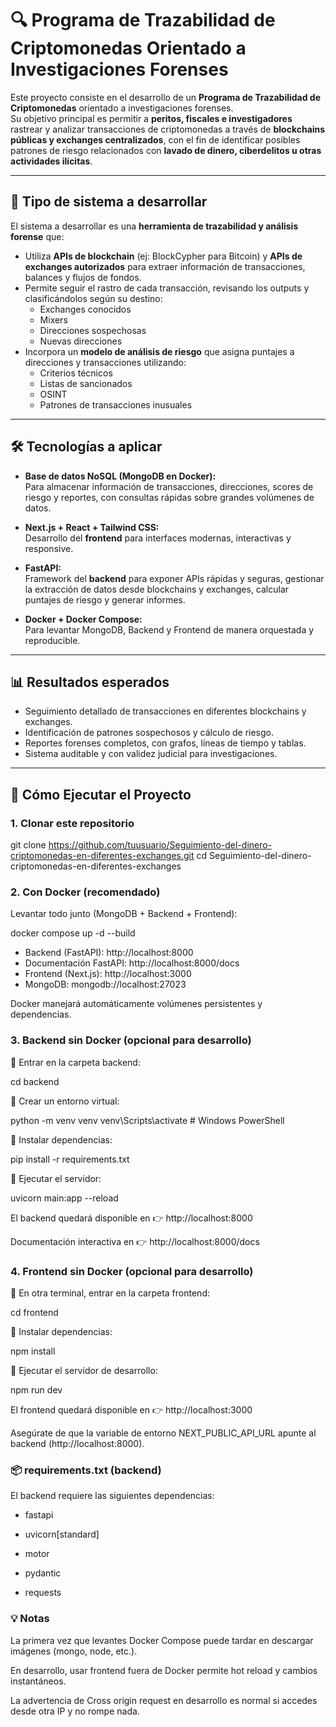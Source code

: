 # 🔍 Programa de Trazabilidad de Criptomonedas Orientado a Investigaciones Forenses


Este proyecto consiste en el desarrollo de un **Programa de Trazabilidad de Criptomonedas** orientado a investigaciones forenses.  
Su objetivo principal es permitir a **peritos, fiscales e investigadores** rastrear y analizar transacciones de criptomonedas a través de **blockchains públicas y exchanges centralizados**, con el fin de identificar posibles patrones de riesgo relacionados con **lavado de dinero, ciberdelitos u otras actividades ilícitas**.

---

## 📌 Tipo de sistema a desarrollar

El sistema a desarrollar es una **herramienta de trazabilidad y análisis forense** que:

- Utiliza **APIs de blockchain** (ej: BlockCypher para Bitcoin) y **APIs de exchanges autorizados** para extraer información de transacciones, balances y flujos de fondos.
- Permite seguir el rastro de cada transacción, revisando los outputs y clasificándolos según su destino:
  - Exchanges conocidos
  - Mixers
  - Direcciones sospechosas
  - Nuevas direcciones
- Incorpora un **modelo de análisis de riesgo** que asigna puntajes a direcciones y transacciones utilizando:
  - Criterios técnicos  
  - Listas de sancionados  
  - OSINT  
  - Patrones de transacciones inusuales  

---

## 🛠️ Tecnologías a aplicar

- **Base de datos NoSQL (MongoDB en Docker):**  
  Para almacenar información de transacciones, direcciones, scores de riesgo y reportes, con consultas rápidas sobre grandes volúmenes de datos.

- **Next.js + React + Tailwind CSS:**  
  Desarrollo del **frontend** para interfaces modernas, interactivas y responsive.

- **FastAPI:**  
  Framework del **backend** para exponer APIs rápidas y seguras, gestionar la extracción de datos desde blockchains y exchanges, calcular puntajes de riesgo y generar informes.

- **Docker + Docker Compose:**  
  Para levantar MongoDB, Backend y Frontend de manera orquestada y reproducible.

---

## 📊 Resultados esperados

- Seguimiento detallado de transacciones en diferentes blockchains y exchanges.  
- Identificación de patrones sospechosos y cálculo de riesgo.  
- Reportes forenses completos, con grafos, líneas de tiempo y tablas.  
- Sistema auditable y con validez judicial para investigaciones.  

---

## 🚀 Cómo Ejecutar el Proyecto

### 1. Clonar este repositorio

git clone https://github.com/tuusuario/Seguimiento-del-dinero-criptomonedas-en-diferentes-exchanges.git
cd Seguimiento-del-dinero-criptomonedas-en-diferentes-exchanges


### 2. Con Docker (recomendado)

Levantar todo junto (MongoDB + Backend + Frontend):

docker compose up -d --build

- Backend (FastAPI): http://localhost:8000
- Documentación FastAPI: http://localhost:8000/docs
- Frontend (Next.js): http://localhost:3000
- MongoDB: mongodb://localhost:27023

Docker manejará automáticamente volúmenes persistentes y dependencias.

### 3. Backend sin Docker (opcional para desarrollo)

📂 Entrar en la carpeta backend:

cd backend


📌 Crear un entorno virtual:

python -m venv venv
venv\Scripts\activate # Windows PowerShell


📌 Instalar dependencias:

pip install -r requirements.txt


📌 Ejecutar el servidor:

uvicorn main:app --reload


El backend quedará disponible en 👉 http://localhost:8000

Documentación interactiva en 👉 http://localhost:8000/docs

### 4. Frontend sin Docker (opcional para desarrollo)

📂 En otra terminal, entrar en la carpeta frontend:

cd frontend


📌 Instalar dependencias:

npm install


📌 Ejecutar el servidor de desarrollo:

npm run dev


El frontend quedará disponible en 👉 http://localhost:3000

Asegúrate de que la variable de entorno NEXT_PUBLIC_API_URL apunte al backend (http://localhost:8000).

### 📦 requirements.txt (backend)

El backend requiere las siguientes dependencias:

- fastapi

- uvicorn[standard]

- motor

- pydantic

- requests

### 💡 Notas

La primera vez que levantes Docker Compose puede tardar en descargar imágenes (mongo, node, etc.).

En desarrollo, usar frontend fuera de Docker permite hot reload y cambios instantáneos.

La advertencia de Cross origin request en desarrollo es normal si accedes desde otra IP y no rompe nada.
